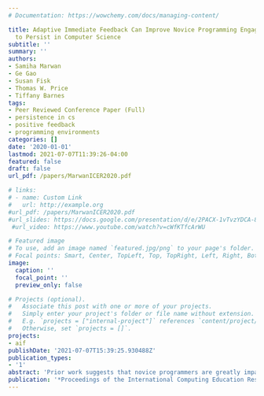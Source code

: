 ```yaml
---
# Documentation: https://wowchemy.com/docs/managing-content/

title: Adaptive Immediate Feedback Can Improve Novice Programming Engagement and Intention
  to Persist in Computer Science
subtitle: ''
summary: ''
authors:
- Samiha Marwan
- Ge Gao
- Susan Fisk
- Thomas W. Price
- Tiffany Barnes
tags:
- Peer Reviewed Conference Paper (Full)
- persistence in cs
- positive feedback
- programming environments
categories: []
date: '2020-01-01'
lastmod: 2021-07-07T11:39:26-04:00
featured: false
draft: false
url_pdf: /papers/MarwanICER2020.pdf

# links:
# - name: Custom Link
#   url: http://example.org
#url_pdf: /papers/MarwanICER2020.pdf
#url_slides: https://docs.google.com/presentation/d/e/2PACX-1vTvzYDCA-8UrbiQwYh_Cx5xhyWk8LBvg-9X0pKyUtyg1kgTLBpkBwsx77Z0kdVW1Q/pub?start=false&loop=false&delayms=5000&slide=id.p36
 #url_video: https://www.youtube.com/watch?v=cWfKTfcArWU

# Featured image
# To use, add an image named `featured.jpg/png` to your page's folder.
# Focal points: Smart, Center, TopLeft, Top, TopRight, Left, Right, BottomLeft, Bottom, BottomRight.
image:
  caption: ''
  focal_point: ''
  preview_only: false

# Projects (optional).
#   Associate this post with one or more of your projects.
#   Simply enter your project's folder or file name without extension.
#   E.g. `projects = ["internal-project"]` references `content/project/deep-learning/index.md`.
#   Otherwise, set `projects = []`.
projects:
- aif
publishDate: '2021-07-07T15:39:25.930488Z'
publication_types:
- '1'
abstract: 'Prior work suggests that novice programmers are greatly impacted by the feedback provided by their programming environments. While some research has examined the impact of feedback on student learning in programming, there is no work (to our knowledge) that examines the impact of adaptive immediate feedback within programming environments on students’ desire to persist in computer science (CS). In this paper, we integrate an adaptive immediate feedback (AIF) system into a block-based programming environment. Our AIF system is novel because it provides personalized positive and corrective feedback to students in real time as they work. In a controlled pilot study with novice high-school programmers, we show that our AIF system significantly increased students’ intentions to persist in CS, and that students using AIF had greater engagement (as measured by their lower idle time) compared to students in the control condition. Further, we found evidence that the AIF system may improve student learning, as measured by student performance in a subsequent task without AIF. In interviews, students found the system fun and helpful, and reported feeling more focused and engaged. We hope this paper spurs more research on adaptive immediate feedback and the impact of programming environments on students’ intentions to persist in CS.'
publication: '*Proceedings of the International Computing Education Research Conference* (22.7% acceptance rate; 27/119 full papers)'
---
```

